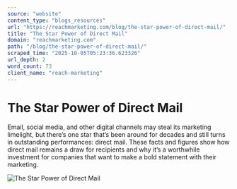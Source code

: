 ```yaml
---
source: "website"
content_type: "blogs_resources"
url: "https://reachmarketing.com/blog/the-star-power-of-direct-mail/"
title: "The Star Power of Direct Mail"
domain: "reachmarketing.com"
path: "/blog/the-star-power-of-direct-mail/"
scraped_time: "2025-10-05T05:23:36.623326"
url_depth: 2
word_count: 73
client_name: "reach-marketing"
---
```


# The Star Power of Direct Mail

Email, social media, and other digital channels may steal its marketing limelight, but there’s one star that’s been around for decades and still turns in outstanding performances: direct mail. These facts and figures show how direct mail remains a draw for recipients and why it’s a worthwhile investment for companies that want to make a bold statement with their marketing.

![The Star Power of Direct Mail](https://reachmarketing.com/wp-content/uploads/2016/02/starpower.png)